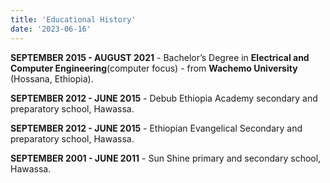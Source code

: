 ```yaml
---
title: 'Educational History'
date: '2023-06-16'
---
```


<!-- We recommend using **Static Generation** (with and without data) whenever possible because your page can be built once and served by CDN, which makes it much faster than having a server render the page on every request.

You can use Static Generation for many types of pages, including:

- Marketing pages
- Blog posts
- E-commerce product listings
- Help and documentation

You should ask yourself: "Can I pre-render this page **ahead** of a user's request?" If the answer is yes, then you should choose Static Generation.

On the other hand, Static Generation is **not** a good idea if you cannot pre-render a page ahead of a user's request. Maybe your page shows frequently updated data, and the page content changes on every request.

In that case, you can use **Server-Side Rendering**. It will be slower, but the pre-rendered page will always be up-to-date. Or you can skip pre-rendering and use client-side JavaScript to populate data. -->

**SEPTEMBER 2015 - AUGUST 2021** - Bachelor’s Degree in **Electrical and Computer Engineering**(computer focus) - from **Wachemo University** (Hossana, Ethiopia).

**SEPTEMBER 2012 - JUNE 2015** - Debub Ethiopia Academy secondary and preparatory school, Hawassa.

**SEPTEMBER 2012 - JUNE 2015** - Ethiopian Evangelical Secondary and preparatory school, Hawassa.

**SEPTEMBER 2001 - JUNE 2011** - Sun Shine primary and secondary school, Hawassa.